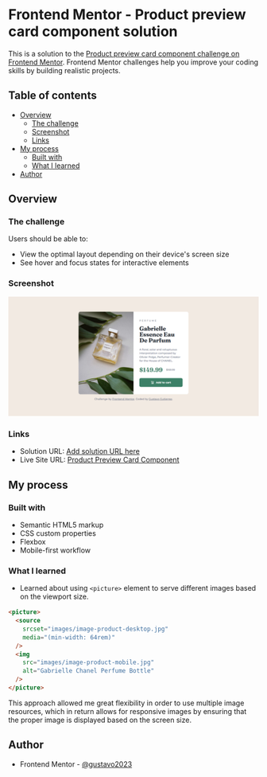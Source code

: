 # Frontend Mentor - Product preview card component solution

This is a solution to the [Product preview card component challenge on Frontend Mentor](https://www.frontendmentor.io/challenges/product-preview-card-component-GO7UmttRfa). Frontend Mentor challenges help you improve your coding skills by building realistic projects.

## Table of contents

- [Overview](#overview)
  - [The challenge](#the-challenge)
  - [Screenshot](#screenshot)
  - [Links](#links)
- [My process](#my-process)
  - [Built with](#built-with)
  - [What I learned](#what-i-learned)
- [Author](#author)

## Overview

### The challenge

Users should be able to:

- View the optimal layout depending on their device's screen size
- See hover and focus states for interactive elements

### Screenshot

![Live Site Screencapture](./images/live-site-screencapture.png)

### Links

- Solution URL: [Add solution URL here](https://your-solution-url.com)
- Live Site URL: [Product Preview Card Component](https://gustavo2023.github.io/product-preview-card-component/)

## My process

### Built with

- Semantic HTML5 markup
- CSS custom properties
- Flexbox
- Mobile-first workflow

### What I learned

- Learned about using `<picture>` element to serve different images based on the viewport size.

```html
<picture>
  <source
    srcset="images/image-product-desktop.jpg"
    media="(min-width: 64rem)"
  />
  <img
    src="images/image-product-mobile.jpg"
    alt="Gabrielle Chanel Perfume Bottle"
  />
</picture>
```

This approach allowed me great flexibility in order to use multiple image resources, which in return allows for responsive images by ensuring that the proper image is displayed based on the screen size.

## Author

- Frontend Mentor - [@gustavo2023](https://www.frontendmentor.io/profile/gustavo2023)
